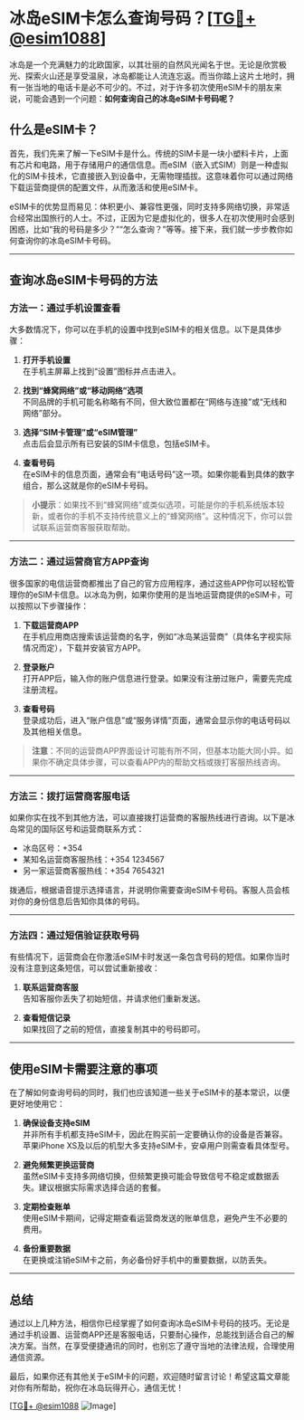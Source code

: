 # 冰岛eSIM卡怎么查询号码？[[TG💪+ @esim1088](https://t.me/s/esim1088)]

冰岛是一个充满魅力的北欧国家，以其壮丽的自然风光闻名于世。无论是欣赏极光、探索火山还是享受温泉，冰岛都能让人流连忘返。而当你踏上这片土地时，拥有一张当地的电话卡是必不可少的。不过，对于许多初次使用eSIM卡的朋友来说，可能会遇到一个问题：**如何查询自己的冰岛eSIM卡号码呢？**

## 什么是eSIM卡？

首先，我们先来了解一下eSIM卡是什么。传统的SIM卡是一块小塑料卡片，上面有芯片和电路，用于存储用户的通信信息。而eSIM（嵌入式SIM）则是一种虚拟化的SIM卡技术，它直接嵌入到设备中，无需物理插拔。这意味着你可以通过网络下载运营商提供的配置文件，从而激活和使用eSIM卡。

eSIM卡的优势显而易见：体积更小、兼容性更强，同时支持多网络切换，非常适合经常出国旅行的人士。不过，正因为它是虚拟化的，很多人在初次使用时会感到困惑，比如“我的号码是多少？”“怎么查询？”等等。接下来，我们就一步步教你如何查询你的冰岛eSIM卡号码。

---

## 查询冰岛eSIM卡号码的方法

### 方法一：通过手机设置查看

大多数情况下，你可以在手机的设置中找到eSIM卡的相关信息。以下是具体步骤：

1. **打开手机设置**  
   在手机主屏幕上找到“设置”图标并点击进入。

2. **找到“蜂窝网络”或“移动网络”选项**  
   不同品牌的手机可能名称略有不同，但大致位置都在“网络与连接”或“无线和网络”部分。

3. **选择“SIM卡管理”或“eSIM管理”**  
   点击后会显示所有已安装的SIM卡信息，包括eSIM卡。

4. **查看号码**  
   在eSIM卡的信息页面，通常会有“电话号码”这一项。如果你能看到具体的数字组合，那么这就是你的eSIM卡号码。

> **小提示**：如果找不到“蜂窝网络”或类似选项，可能是你的手机系统版本较新，或者你的手机不支持传统意义上的“蜂窝网络”。这种情况下，你可以尝试联系运营商客服获取帮助。

---

### 方法二：通过运营商官方APP查询

很多国家的电信运营商都推出了自己的官方应用程序，通过这些APP你可以轻松管理你的eSIM卡信息。以冰岛为例，如果你使用的是当地运营商提供的eSIM卡，可以按照以下步骤操作：

1. **下载运营商APP**  
   在手机应用商店搜索该运营商的名字，例如“冰岛某运营商”（具体名字视实际情况而定），下载并安装官方APP。

2. **登录账户**  
   打开APP后，输入你的账户信息进行登录。如果没有注册过账户，需要先完成注册流程。

3. **查看号码**  
   登录成功后，进入“账户信息”或“服务详情”页面，通常会显示你的电话号码以及其他相关信息。

> **注意**：不同的运营商APP界面设计可能有所不同，但基本功能大同小异。如果你不确定具体步骤，可以查看APP内的帮助文档或拨打客服热线咨询。

---

### 方法三：拨打运营商客服电话

如果你实在找不到其他方法，可以直接拨打运营商的客服热线进行咨询。以下是冰岛常见的国际区号和运营商联系方式：

- 冰岛区号：+354  
- 某知名运营商客服热线：+354 1234567  
- 另一家运营商客服热线：+354 7654321  

拨通后，根据语音提示选择语言，并说明你需要查询eSIM卡号码。客服人员会核对你的身份信息后告知你具体的号码。

---

### 方法四：通过短信验证获取号码

有些情况下，运营商会在你激活eSIM卡时发送一条包含号码的短信。如果你当时没有注意到这条短信，可以尝试重新接收：

1. **联系运营商客服**  
   告知客服你丢失了初始短信，并请求他们重新发送。

2. **查看短信记录**  
   如果找回了之前的短信，直接复制其中的号码即可。

---

## 使用eSIM卡需要注意的事项

在了解如何查询号码的同时，我们也应该知道一些关于eSIM卡的基本常识，以便更好地使用它：

1. **确保设备支持eSIM**  
   并非所有手机都支持eSIM卡，因此在购买前一定要确认你的设备是否兼容。苹果iPhone XS及以后的机型大多支持eSIM卡，安卓用户则需查看具体型号。

2. **避免频繁更换运营商**  
   虽然eSIM卡支持多网络切换，但频繁更换可能会导致信号不稳定或数据丢失。建议根据实际需求选择合适的套餐。

3. **定期检查账单**  
   使用eSIM卡期间，记得定期查看运营商发送的账单信息，避免产生不必要的费用。

4. **备份重要数据**  
   在更换或注销eSIM卡之前，务必备份好手机中的重要数据，以防丢失。

---

## 总结

通过以上几种方法，相信你已经掌握了如何查询冰岛eSIM卡号码的技巧。无论是通过手机设置、运营商APP还是客服电话，只要耐心操作，总能找到适合自己的解决方案。当然，在享受便捷通讯的同时，也别忘了遵守当地的法律法规，合理使用通信资源。

最后，如果你还有其他关于eSIM卡的问题，欢迎随时留言讨论！希望这篇文章能对你有所帮助，祝你在冰岛玩得开心，通信无忧！

[[TG💪+ @esim1088](https://t.me/s/esim1088) ![Image](https://i.postimg.cc/4NQfJmqS/Snipaste-2025-05-13-00-14-12.png)]